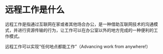 # 远程工作是什么

远程工作是指通过互联网在家或者其他场合办公，是一种借助互联网技术的沟通模式，并进行资源传输的行为，让工作可以在办公室以外的地方完成的一种便利的工作模式。

远程工作可以实现“任何地点都能工作”（Advancing work from anywhere!）